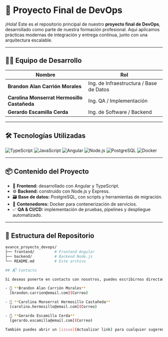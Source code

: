 # 🚀 Proyecto Final de DevOps

¡Hola! Este es el repositorio principal de nuestro **proyecto final de DevOps**, desarrollado como parte de nuestra formación profesional. Aquí aplicamos prácticas modernas de integración y entrega continua, junto con una arquitectura escalable.

---

## 👨‍💻 Equipo de Desarrollo

| Nombre                                       | Rol                                        |
|----------------------------------------------|---------------------------------------------|
| **Brandon Alan Carrión Morales**             | Ing. de Infraestructura / Base de Datos     |
| **Carolina Monserrat Hermosillo Castañeda**  | Ing. QA / Implementación                    |
| **Gerardo Escamilla Cerda**                  | Ing. de Software / Backend                  |

---

## 🛠️ Tecnologías Utilizadas

![TypeScript](https://img.shields.io/badge/-TypeScript-3178C6?logo=typescript&logoColor=white&style=for-the-badge)
![JavaScript](https://img.shields.io/badge/-JavaScript-F7DF1E?logo=javascript&logoColor=black&style=for-the-badge)
![Angular](https://img.shields.io/badge/-Angular-DD0031?logo=angular&logoColor=white&style=for-the-badge)
![Node.js](https://img.shields.io/badge/-Node.js-339933?logo=node.js&logoColor=white&style=for-the-badge)
![PostgreSQL](https://img.shields.io/badge/-PostgreSQL-4169E1?logo=postgresql&logoColor=white&style=for-the-badge)
![Docker](https://img.shields.io/badge/-Docker-2496ED?logo=docker&logoColor=white&style=for-the-badge)

---

## 📦 Contenido del Proyecto

- 🔧 **Frontend:** desarrollado con Angular y TypeScript.
- ⚙️ **Backend:** construido con Node.js y Express.
- 🗃️ **Base de datos:** PostgreSQL, con scripts y herramientas de migración.
- 🐳 **Contenedores:** Docker para contenerización de servicios.
- ✅ **QA & CI/CD:** implementación de pruebas, pipelines y despliegue automatizado.

---

## 📁 Estructura del Repositorio

```bash
avance_proyecto_devops/
├── frontend/         # Frontend Angular 
├── backend/          # Backend Node.js
└── README.md         # Este archivo

## 📬 Contacto

Si deseas ponerte en contacto con nosotros, puedes escribirnos directamente:

- 📧 **Brandon Alan Carrión Morales**  
  [brandon.carrion@email.com](Correo)

- 📧 **Carolina Monserrat Hermosillo Castañeda**  
  [carolina.hermosillo@email.com](Correo)

- 📧 **Gerardo Escamilla Cerda**  
  [gerardo.escamilla@email.com](Correo)

También puedes abrir un [issue](Actualizar link) para cualquier sugerencia o problema 💬
